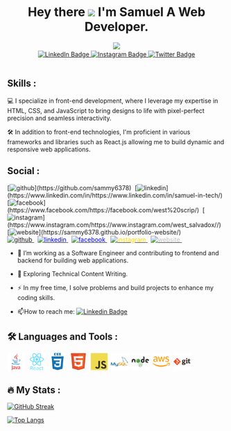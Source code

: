 
<h1 align="center">
  Hey there 
  <img src="https://media.giphy.com/media/hvRJCLFzcasrR4ia7z/giphy.gif" width="30px"/>
  I'm Samuel A Web Developer.
</h1>


 <div id="header" align="center">
  <img src="https://media.giphy.com/media/M9gbBd9nbDrOTu1Mqx/giphy.gif" width="100"/>
</div>
<div id="badges" align = "center">
  <a href="https://www.linkedin.com/in/samuel-mwangi-scrip/">
    <img src="https://img.shields.io/badge/LinkedIn-blue?style=for-the-badge&logo=linkedin&logoColor=white" alt="LinkedIn Badge"/>
  </a>
  <a href="https://www.instagram.com/west_salvadox/">
    <img src="https://img.shields.io/badge/Instagram-gold?style=for-the-badge&logo=instagram&logoColor=white" alt="Instagram Badge"/>
  </a>
  <a href="your-twitter-URL">
    <img src="https://img.shields.io/badge/Twitter-blue?style=for-the-badge&logo=twitter&logoColor=white" alt="Twitter Badge"/>
  </a>
</div>
<div id="image" align="center"><img src="https://komarev.com/ghpvc/?username=sammy6378&style=flat-square&color=blue" alt=""/></div>

## Skills :
💻 I specialize in front-end development, where I leverage my expertise in HTML, CSS, and JavaScript to bring designs to life with pixel-perfect precision and seamless interactivity.

🛠️ In addition to front-end technologies, I'm proficient in various frameworks and libraries such as React.js  allowing me to build dynamic and responsive web applications.


## Social :
<div>
  [<img src='https://cdn.jsdelivr.net/npm/simple-icons@3.0.1/icons/github.svg' alt='github' height='40'>](https://github.com/sammy6378)&nbsp; 
  [<img src='https://cdn.jsdelivr.net/npm/simple-icons@3.0.1/icons/linkedin.svg' alt='linkedin' height='35' color='blue'>](https://www.linkedin.com/in/https://www.linkedin.com/in/samuel-in-tech/)&nbsp;
  [<img src='https://cdn.jsdelivr.net/npm/simple-icons@3.0.1/icons/facebook.svg' alt='facebook' height='35' color='blue'>](https://www.facebook.com/https://facebook.com/west%20scrip/)&nbsp;  
  [<img src='https://cdn.jsdelivr.net/npm/simple-icons@3.0.1/icons/instagram.svg' alt='instagram' height='35' color='gold'>](https://www.instagram.com/https://www.instagram.com/west_salvadox//)&nbsp; 
  [<img src='https://cdn.jsdelivr.net/npm/simple-icons@3.0.1/icons/icloud.svg' alt='website' height='35' color='silver'>](https://sammy6378.github.io/portfolio-website/)&nbsp; 
</div>

<div>
  <a href="https://github.com/sammy6378">
    <img src='https://cdn.jsdelivr.net/npm/simple-icons@3.0.1/icons/github.svg' alt='github' height='40'>
  </a>&nbsp; 
  <a href="https://www.linkedin.com/in/https://www.linkedin.com/in/samuel-in-tech/">
    <img src='https://cdn.jsdelivr.net/npm/simple-icons@3.0.1/icons/linkedin.svg' alt='linkedin' height='35' style='color: blue;'>
  </a>&nbsp;
  <a href="https://www.facebook.com/https://facebook.com/west%20scrip/">
    <img src='https://cdn.jsdelivr.net/npm/simple-icons@3.0.1/icons/facebook.svg' alt='facebook' height='35' style='color: blue;'>
  </a>&nbsp;  
  <a href="https://www.instagram.com/https://www.instagram.com/west_salvadox//">
    <img src='https://cdn.jsdelivr.net/npm/simple-icons@3.0.1/icons/instagram.svg' alt='instagram' height='35' style='color: gold;'>
  </a>&nbsp; 
  <a href="https://sammy6378.github.io/portfolio-website/">
    <img src='https://cdn.jsdelivr.net/npm/simple-icons@3.0.1/icons/icloud.svg' alt='website' height='35' style='color: silver;'>
  </a>&nbsp; 
</div>


- :telescope: I’m working as a Software Engineer and contributing to frontend and backend for building web applications.

- :seedling: Exploring Technical Content Writing.

- :zap: In my free time, I solve problems and build projects to enhance my coding skills.

- :mailbox:How to reach me: [![Linkedin Badge](https://img.shields.io/badge/-samuel-blue?style=flat&logo=Linkedin&logoColor=white)](https://www.linkedin.com/in/samuel-mwangi-scrip/)

## :hammer_and_wrench: Languages and Tools :

<div>
  <img src="https://github.com/devicons/devicon/blob/master/icons/java/java-original-wordmark.svg" title="Java" alt="Java" width="40" height="40"/>&nbsp;
  <img src="https://github.com/devicons/devicon/blob/master/icons/react/react-original-wordmark.svg" title="React" alt="React" width="40" height="40"/>&nbsp;
  <img src="https://github.com/devicons/devicon/blob/master/icons/css3/css3-plain-wordmark.svg"  title="CSS3" alt="CSS" width="40" height="40"/>&nbsp;
  <img src="https://github.com/devicons/devicon/blob/master/icons/html5/html5-original.svg" title="HTML5" alt="HTML" width="40" height="40"/>&nbsp;
  <img src="https://github.com/devicons/devicon/blob/master/icons/javascript/javascript-original.svg" title="JavaScript" alt="JavaScript" width="40" height="40"/>&nbsp;
  <img src="https://github.com/devicons/devicon/blob/master/icons/mysql/mysql-original-wordmark.svg" title="MySQL"  alt="MySQL" width="40" height="40"/>&nbsp;
  <img src="https://github.com/devicons/devicon/blob/master/icons/nodejs/nodejs-original-wordmark.svg" title="NodeJS" alt="NodeJS" width="40" height="40"/>&nbsp;
  <img src="https://github.com/devicons/devicon/blob/master/icons/amazonwebservices/amazonwebservices-plain-wordmark.svg" title="AWS" alt="AWS" width="40" height="40"/>&nbsp;
  <img src="https://github.com/devicons/devicon/blob/master/icons/git/git-original-wordmark.svg" title="Git" **alt="Git" width="40" height="40"/>
</div>

## :fire: My Stats :

[![GitHub Streak](https://github-readme-streak-stats.herokuapp.com?user=sammy6378&theme=dark)](https://git.io/streak-stats)

[![Top Langs](https://github-readme-stats.vercel.app/api/top-langs/?username=sammy6378&layout=compact&theme=vision-friendly-dark)](https://github.com/anuraghazra/github-readme-stats)
